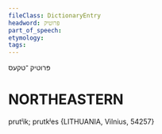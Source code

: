 ```yaml
---
fileClass: DictionaryEntry
headword: פּרוטיק
part_of_speech: 
etymology: 
tags: 
---
```

פּרוטיק
־טקעס

NORTHEASTERN
==============

prutʲik; prutkʲes {LITHUANIA, Vilnius, 54257}